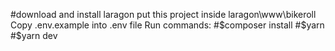 #download and install laragon
put this project inside laragon\www\bikeroll
Copy .env.example into .env file
Run commands:
#$composer install
#$yarn
#$yarn dev